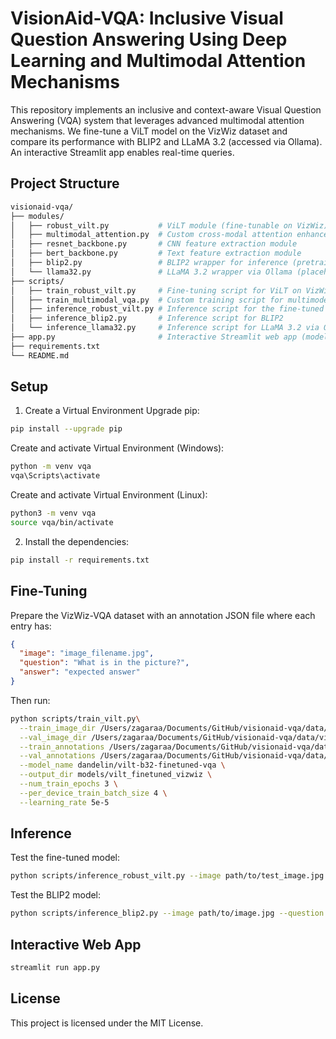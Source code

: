 # VisionAid-VQA: Inclusive Visual Question Answering Using Deep Learning and Multimodal Attention Mechanisms

This repository implements an inclusive and context-aware Visual Question Answering (VQA) system that leverages advanced multimodal attention mechanisms. We fine-tune a ViLT model on the VizWiz dataset and compare its performance with BLIP2 and LLaMA 3.2 (accessed via Ollama). An interactive Streamlit app enables real-time queries.

## Project Structure

```graphql
visionaid-vqa/
├── modules/
│   ├── robust_vilt.py           # ViLT module (fine‑tunable on VizWiz)
│   ├── multimodal_attention.py  # Custom cross‑modal attention enhancement module
│   ├── resnet_backbone.py       # CNN feature extraction module
│   ├── bert_backbone.py         # Text feature extraction module   
│   ├── blip2.py                 # BLIP2 wrapper for inference (pretrained weights)
│   └── llama32.py               # LLaMA 3.2 wrapper via Ollama (placeholder)
├── scripts/
│   ├── train_robust_vilt.py     # Fine‑tuning script for ViLT on VizWiz
│   ├── train_multimodal_vqa.py  # Custom training script for multimodel attention on VizWiz
│   ├── inference_robust_vilt.py # Inference script for the fine‑tuned ViLT model
│   ├── inference_blip2.py       # Inference script for BLIP2
│   └── inference_llama32.py     # Inference script for LLaMA 3.2 via Ollama
├── app.py                       # Interactive Streamlit web app (model selection)
├── requirements.txt
└── README.md
```


## Setup

1. Create a Virtual Environment
Upgrade pip:
```bash
pip install --upgrade pip
```

Create and activate Virtual Environment (Windows):
```bash
python -m venv vqa
vqa\Scripts\activate
```

Create and activate Virtual Environment (Linux):
```bash
python3 -m venv vqa
source vqa/bin/activate
```

2. Install the dependencies:
```bash
pip install -r requirements.txt
```

## Fine-Tuning

Prepare the VizWiz-VQA dataset with an annotation JSON file where each entry has:
```json
{
  "image": "image_filename.jpg",
  "question": "What is in the picture?",
  "answer": "expected answer"
}
```
Then run:

```bash
python scripts/train_vilt.py\
  --train_image_dir /Users/zagaraa/Documents/GitHub/visionaid-vqa/data/vizwiz/train \
  --val_image_dir /Users/zagaraa/Documents/GitHub/visionaid-vqa/data/vizwiz/val \
  --train_annotations /Users/zagaraa/Documents/GitHub/visionaid-vqa/data/vizwiz/annotations/train.json \
  --val_annotations /Users/zagaraa/Documents/GitHub/visionaid-vqa/data/vizwiz/annotations/val.json \
  --model_name dandelin/vilt-b32-finetuned-vqa \
  --output_dir models/vilt_finetuned_vizwiz \
  --num_train_epochs 3 \
  --per_device_train_batch_size 4 \
  --learning_rate 5e-5
```

## Inference
Test the fine-tuned model:
```bash
python scripts/inference_robust_vilt.py --image path/to/test_image.jpg --question "What is in the image?" --model_path ./models/vilt_finetuned_vizwiz
```

Test the BLIP2 model:
```bash
python scripts/inference_blip2.py --image path/to/image.jpg --question "What is in this picture?" --model_path ./models/local_blip2
```


## Interactive Web App
```bash
streamlit run app.py
```

## License
This project is licensed under the MIT License.
